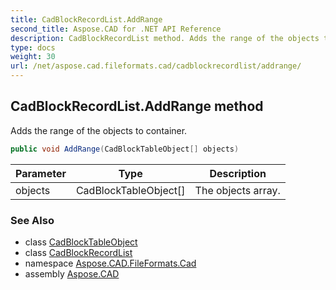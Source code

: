 ```yaml
---
title: CadBlockRecordList.AddRange
second_title: Aspose.CAD for .NET API Reference
description: CadBlockRecordList method. Adds the range of the objects to container
type: docs
weight: 30
url: /net/aspose.cad.fileformats.cad/cadblockrecordlist/addrange/
---
```

## CadBlockRecordList.AddRange method

Adds the range of the objects to container.

```csharp
public void AddRange(CadBlockTableObject[] objects)
```

| Parameter | Type | Description |
| --- | --- | --- |
| objects | CadBlockTableObject[] | The objects array. |

### See Also

* class [CadBlockTableObject](../../../aspose.cad.fileformats.cad.cadtables/cadblocktableobject/)
* class [CadBlockRecordList](../)
* namespace [Aspose.CAD.FileFormats.Cad](../../../aspose.cad.fileformats.cad/)
* assembly [Aspose.CAD](../../../)


